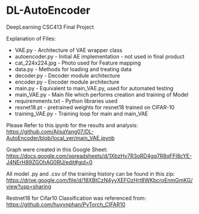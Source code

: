 # DL-AutoEncoder
DeepLearning CSC413 Final Project

Explanation of Files:<br/>
* VAE.py - Architecture of VAE wrapper class<br/>
* autoencoder.py - Initial AE implementation - not used in final product<br/>
* cat_224x224.jpg - Photo used for Feature mapping<br/>
* data.py - Methods for loading and treating data<br/>
* decoder.py - Decoder module architecture<br/>
* encoder.py - Encoder module architecture<br/>
* main.py - Equivalent to main_VAE.py, used for automated testing<br/>
* main_VAE.py - Main file which performs creation and training of Model<br/>
* requiremments.txt - Python libraries used<br/>
* resnet18.pt - pretrained weights for resnet18 trained on CIFAR-10<br/>
* training_VAE.py - Training loop for main and main_VAE<br/>

Please Refer to this ipynb for the results and analysis:
https://github.com/AlisaYang07/DL-AutoEncoder/blob/local_ver/main_VAE.ipynb

Graph were created in this Google Sheet:
https://docs.google.com/spreadsheets/d/1XbzHv7R3oRD4gq7R8qFFl8cYE-J4NErH89ZGOhAG0RU/edit#gid=0

All model .py and .csv of the training history can be found in this zip:
https://drive.google.com/file/d/18XBtCzN4yyXEFOzHrt8WKbcroEnmGmKG/view?usp=sharing


Restnet18 for Cifar10 Classification was referenced from:
https://github.com/huyvnphan/PyTorch_CIFAR10
